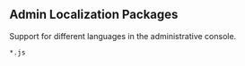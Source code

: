 Admin Localization Packages
---------------------------
Support for different languages in the administrative console.

```match
*.js
```

[icon]: fa://fa-language/#ffe77c

